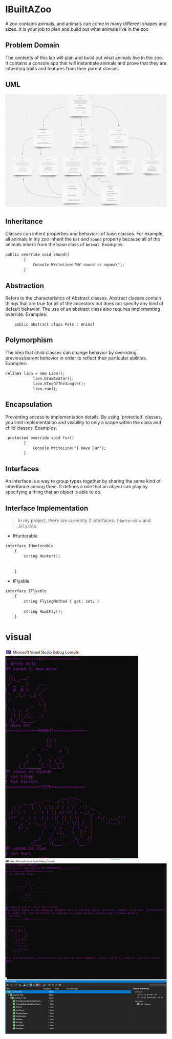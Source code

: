 # IBuiltAZoo
A zoo contains animals, and animals can come in many different shapes and sizes. It is your job to plan and build out what animals live in the zoo

## Problem Domain
The contents of this lab will plan and build out what animals live in the zoo. It contains a console app that will instantiate animals and prove that they are inheriting traits and features from their parent classes.

## UML

![](./img/UML.png)

## Inheritance
Classes can inherit properties and behaviors of base classes. For example, all animals in my zoo inherit the `Eat` and `Sound` property because all of the animals inherit from the base class of `Animal`.
Examples:

```
public override void Sound()
        {
            Console.WriteLine("MY sound is squeak");
        }
```
## Abstraction
Refers to the characteristics of Abstract classes. Abstract classes contain things that are true for all of the ancestors but does not specify any kind of default behavior. The use of an abstract class also requires implementing override.
Examples:

```
    public abstract class Pets : Animal

```

## Polymorphism
The idea that child classes can change behavior by overriding previous/parent behavior in order to reflect their particular abilities.
Examples:

```
Felines lion = new Lion();
            lion.DrawAvatar();
            lion.KIngOfTheJungle();
            lion.run();
```

## Encapsulation
Preventing access to implementation details. By using 'protected' classes, you limit implementation and visibility to only a scope within the class and child classes.
Examples:

```
 protected override void fur()
        {
            Console.WriteLine("I Have Fur");
        }
```

## Interfaces
An interface is a way to group types together by sharing the same kind of inheritance among them. It defines a role that an object can play by specifying a thing that an object is able to do.


## Interface Implementation
> In my project, there are currently 2 interfaces: `IHunterable` and `IFlyable`.
* IHunterable
```
interface IHunterable
    {
        string Hunter();
       

    }
```

* IFlyable
```
interface IFlyable
    {
        string FlyingMethod { get; set; }

        string HowIFly();
    }

```

# visual
![](./img/zoo.png)
![](./img/Zoo2.png)
![](./img/Test.png)




